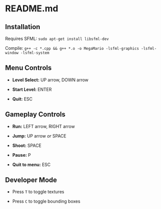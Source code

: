 # README.md

## Installation

Requires SFML: `sudo apt-get install libsfml-dev`

Compile: `g++ -c *.cpp && g++ *.o -o MegaMario -lsfml-graphics -lsfml-window -lsfml-system`

## Menu Controls

* **Level Select:** UP arrow, DOWN arrow

* **Start Level:** ENTER

* **Quit:** ESC

## Gameplay Controls

* **Run:** LEFT arrow, RIGHT arrow

* **Jump:** UP arrow *or* SPACE

* **Shoot:** SPACE

* **Pause:** P

* **Quit to menu:** ESC

## Developer Mode

* Press `T` to toggle textures

* Press `C` to toggle bounding boxes
